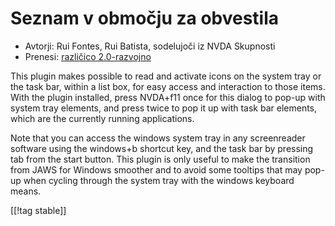 # Seznam v območju za obvestila #

* Avtorji: Rui Fontes, Rui Batista, sodelujoči iz NVDA Skupnosti
* Prenesi: [različico 2.0-razvojno][1]

This plugin makes possible to read and activate icons on the system tray or
the task bar, within a list box, for easy access and interaction to those
items. With the plugin installed, press NVDA+f11 once for this dialog to
pop-up with system tray elements, and press twice to pop it up with task bar
elements, which are the currently running applications.

Note that you can access the windows system tray in any screenreader
software using the windows+b shortcut key, and the task bar by pressing tab
from the start button. This plugin is only useful to make the transition
from JAWS for Windows smoother and to avoid some tooltips that may pop-up
when cycling through the system tray with the windows keyboard means.


[[!tag stable]]

[1]: http://addons.nvda-project.org/files/get.php?file=st
